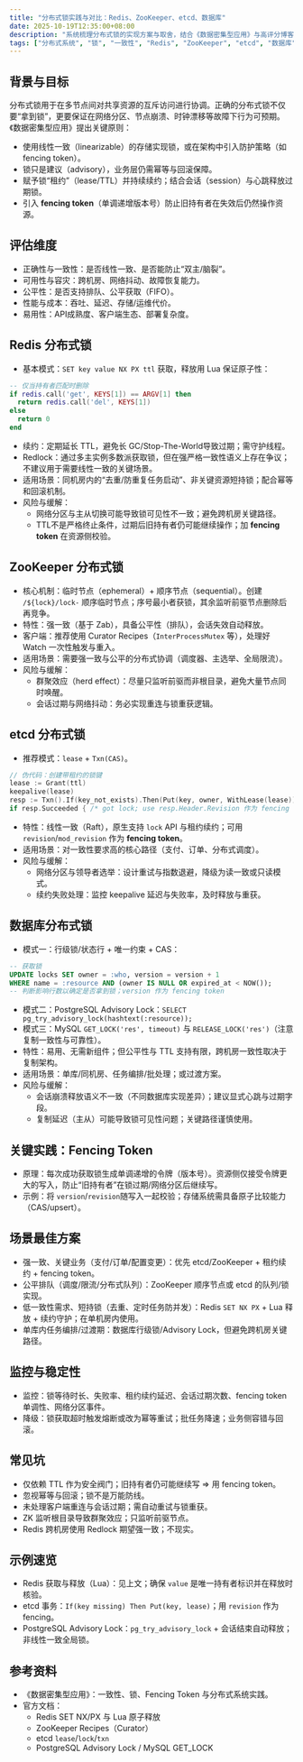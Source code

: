 ```yaml
---
title: "分布式锁实践与对比：Redis、ZooKeeper、etcd、数据库"
date: 2025-10-19T12:35:00+08:00
description: "系统梳理分布式锁的实现方案与取舍，结合《数据密集型应用》与高评分博客（如左耳朵耗子）给出不同场景的最佳实践与示例。"
tags: ["分布式系统", "锁", "一致性", "Redis", "ZooKeeper", "etcd", "数据库"]
---
```


## 背景与目标
分布式锁用于在多节点间对共享资源的互斥访问进行协调。正确的分布式锁不仅要“拿到锁”，更要保证在网络分区、节点崩溃、时钟漂移等故障下行为可预期。《数据密集型应用》提出关键原则：
- 使用线性一致（linearizable）的存储实现锁，或在架构中引入防护策略（如 fencing token）。
- 锁只是建议（advisory），业务层仍需幂等与回滚保障。
- 赋予锁“租约”（lease/TTL）并持续续约；结合会话（session）与心跳释放过期锁。
- 引入 **fencing token**（单调递增版本号）防止旧持有者在失效后仍然操作资源。

## 评估维度
- 正确性与一致性：是否线性一致、是否能防止“双主/脑裂”。
- 可用性与容灾：跨机房、网络抖动、故障恢复能力。
- 公平性：是否支持排队、公平获取（FIFO）。
- 性能与成本：吞吐、延迟、存储/运维代价。
- 易用性：API成熟度、客户端生态、部署复杂度。

## Redis 分布式锁
- 基本模式：`SET key value NX PX ttl` 获取，释放用 Lua 保证原子性：
```lua
-- 仅当持有者匹配时删除
if redis.call('get', KEYS[1]) == ARGV[1] then
  return redis.call('del', KEYS[1])
else
  return 0
end
```
- 续约：定期延长 TTL，避免长 GC/Stop-The-World导致过期；需守护线程。
- Redlock：通过多主实例多数派获取锁，但在强严格一致性语义上存在争议；不建议用于需要线性一致的关键场景。
- 适用场景：同机房内的“去重/防重复任务启动”、非关键资源短持锁；配合幂等和回滚机制。
- 风险与缓解：
  - 网络分区与主从切换可能导致锁可见性不一致；避免跨机房关键路径。
  - TTL不是严格终止条件，过期后旧持有者仍可能继续操作；加 **fencing token** 在资源侧校验。

## ZooKeeper 分布式锁
- 核心机制：临时节点（ephemeral）+ 顺序节点（sequential）。创建 `/${lock}/lock-` 顺序临时节点；序号最小者获锁，其余监听前驱节点删除后再竞争。
- 特性：强一致（基于 Zab），具备公平性（排队），会话失效自动释放。
- 客户端：推荐使用 Curator Recipes（`InterProcessMutex` 等），处理好 Watch 一次性触发与重入。
- 适用场景：需要强一致与公平的分布式协调（调度器、主选举、全局限流）。
- 风险与缓解：
  - 群聚效应（herd effect）：尽量只监听前驱而非根目录，避免大量节点同时唤醒。
  - 会话过期与网络抖动：务必实现重连与锁重获逻辑。

## etcd 分布式锁
- 推荐模式：`lease` + `Txn(CAS)`。
```go
// 伪代码：创建带租约的锁键
lease := Grant(ttl)
keepalive(lease)
resp := Txn().If(key_not_exists).Then(Put(key, owner, WithLease(lease))).Commit()
if resp.Succeeded { /* got lock; use resp.Header.Revision 作为 fencing token */ }
```
- 特性：线性一致（Raft），原生支持 `lock` API 与租约续约；可用 `revision`/`mod_revision` 作为 **fencing token**。
- 适用场景：对一致性要求高的核心路径（支付、订单、分布式调度）。
- 风险与缓解：
  - 网络分区与领导者选举：设计重试与指数退避，降级为读一致或只读模式。
  - 续约失败处理：监控 keepalive 延迟与失败率，及时释放与重获。

## 数据库分布式锁
- 模式一：行级锁/状态行 + 唯一约束 + CAS：
```sql
-- 获取锁
UPDATE locks SET owner = :who, version = version + 1
WHERE name = :resource AND (owner IS NULL OR expired_at < NOW());
-- 判断影响行数以确定是否拿到锁；version 作为 fencing token
```
- 模式二：PostgreSQL Advisory Lock：`SELECT pg_try_advisory_lock(hashtext(:resource));`
- 模式三：MySQL `GET_LOCK('res', timeout)` 与 `RELEASE_LOCK('res')`（注意复制一致性与可靠性）。
- 特性：易用、无需新组件；但公平性与 TTL 支持有限，跨机房一致性取决于复制架构。
- 适用场景：单库/同机房、任务编排/批处理；或过渡方案。
- 风险与缓解：
  - 会话崩溃释放语义不一致（不同数据库实现差异）；建议显式心跳与过期字段。
  - 复制延迟（主从）可能导致锁可见性问题；关键路径谨慎使用。

## 关键实践：Fencing Token
- 原理：每次成功获取锁生成单调递增的令牌（版本号）。资源侧仅接受令牌更大的写入，防止“旧持有者”在锁过期/网络分区后继续写。
- 示例：将 `version`/`revision`随写入一起校验；存储系统需具备原子比较能力（CAS/upsert）。

## 场景最佳方案
- 强一致、关键业务（支付/订单/配置变更）：优先 etcd/ZooKeeper + 租约续约 + fencing token。
- 公平排队（调度/限流/分布式队列）：ZooKeeper 顺序节点或 etcd 的队列/锁实现。
- 低一致性需求、短持锁（去重、定时任务防并发）：Redis `SET NX PX` + Lua 释放 + 续约守护；在单机房内使用。
- 单库内任务编排/过渡期：数据库行级锁/Advisory Lock，但避免跨机房关键路径。

## 监控与稳定性
- 监控：锁等待时长、失败率、租约续约延迟、会话过期次数、fencing token 单调性、网络分区事件。
- 降级：锁获取超时触发熔断或改为幂等重试；批任务降速；业务侧容错与回滚。

## 常见坑
- 仅依赖 TTL 作为安全阀门；旧持有者仍可能继续写 => 用 fencing token。
- 忽视幂等与回滚；锁不是万能防线。
- 未处理客户端重连与会话过期；需自动重试与锁重获。
- ZK 监听根目录导致群聚效应；只监听前驱节点。
- Redis 跨机房使用 Redlock 期望强一致；不现实。

## 示例速览
- Redis 获取与释放（Lua）：见上文；确保 `value` 是唯一持有者标识并在释放时核验。
- etcd 事务：`If(key missing) Then Put(key, lease)`；用 `revision` 作为 fencing。
- PostgreSQL Advisory Lock：`pg_try_advisory_lock` + 会话结束自动释放；非线性一致全局锁。

## 参考资料
- 《数据密集型应用》：一致性、锁、Fencing Token 与分布式系统实践。
- 官方文档：
  - Redis SET NX/PX 与 Lua 原子释放
  - ZooKeeper Recipes（Curator）
  - etcd `lease`/`lock`/`txn`
  - PostgreSQL Advisory Lock / MySQL GET_LOCK